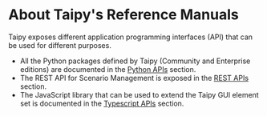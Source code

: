 # About Taipy's Reference Manuals

Taipy exposes different application programming interfaces (API) that can be used for different
purposes.

- All the Python packages defined by Taipy (Community and Enterprise editions) are documented in
  the [Python APIs](reference/index.md) section.
- The REST API for Scenario Management is exposed in the [REST APIs](reference_rest/index.md)
  section.
- The JavaScript library that can be used to extend the Taipy GUI element set is documented in the
  [Typescript APIs](reference_guiext/index.md) section.

